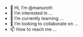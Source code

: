 - 👋 Hi, I’m @manuroth
- 👀 I’m interested in ...
- 🌱 I’m currently learning ...
- 💞️ I’m looking to collaborate on ...
- 📫 How to reach me ...

<!---
manuroth/manuroth is a ✨ special ✨ repository because its `README.md` (this file) appears on your GitHub profile.
You can click the Preview link to take a look at your changes.
--->
